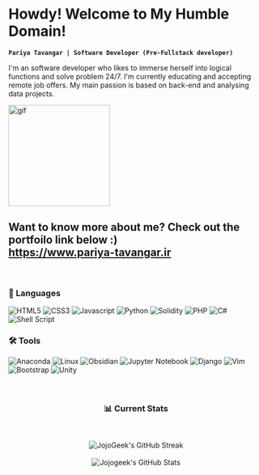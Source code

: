# Howdy! Welcome to My Humble Domain!

**`Pariya Tavangar | Software Developer (Pre-Fullstack developer)`**
<br/>

I'm an software developer who likes to immerse herself into logical functions and solve problem 24/7. I'm currently educating and accepting remote job offers. My main passion is based on back-end and analysing data projects.

<img alt="gif" width="200px" align = "center" src="https://media.giphy.com/media/v1.Y2lkPTc5MGI3NjExZngybXc1NGxraTV6MGRuc3F6NTd5aDdhNW4wdmM0Z2lvN3dmYWVqayZlcD12MV9pbnRlcm5hbF9naWZfYnlfaWQmY3Q9Zw/LaVp0AyqR5bGsC5Cbm/giphy.gif" >

Want to know more about me? Check out the portfoilo link below :)
<br/>
https://www.pariya-tavangar.ir
---
<br/>

### 🧰 Languages

![HTML5](https://img.shields.io/badge/html5-%23E34F26.svg?style=for-the-badge&logo=html5&logoColor=white)
![CSS3](https://img.shields.io/badge/css3-%231572B6.svg?style=for-the-badge&logo=css3&logoColor=white)
![Javascript](https://img.shields.io/badge/javascript-grey?style=for-the-badge&logo=javascript)
![Python](https://img.shields.io/badge/python-3670A0?style=for-the-badge&logo=python&logoColor=ffdd54)
![Solidity](https://img.shields.io/badge/Solidity-%23363636.svg?style=for-the-badge&logo=solidity&logoColor=white)
![PHP](https://img.shields.io/badge/php-%23777BB4.svg?style=for-the-badge&logo=php&logoColor=white)
![C#](https://img.shields.io/badge/c%23-%23239120.svg?style=for-the-badge&logo=csharp&logoColor=white)
![Shell Script](https://img.shields.io/badge/shell_script-%23121011.svg?style=for-the-badge&logo=gnu-bash&logoColor=white)


### 🛠 Tools

![Anaconda](https://img.shields.io/badge/Anaconda-%2344A833.svg?style=for-the-badge&logo=anaconda&logoColor=white)
![Linux](https://img.shields.io/badge/Linux-FCC624?style=for-the-badge&logo=linux&logoColor=black)
![Obsidian](https://img.shields.io/badge/Obsidian-%23483699.svg?style=for-the-badge&logo=obsidian&logoColor=white)
![Jupyter Notebook](https://img.shields.io/badge/jupyter-%23FA0F00.svg?style=for-the-badge&logo=jupyter&logoColor=white)
![Django](https://img.shields.io/badge/django-%23092E20.svg?style=for-the-badge&logo=django&logoColor=white)
![Vim](https://img.shields.io/badge/VIM-%2311AB00.svg?style=for-the-badge&logo=vim&logoColor=white)
![Bootstrap](https://img.shields.io/badge/bootstrap-%238511FA.svg?style=for-the-badge&logo=bootstrap&logoColor=white)
![Unity](https://img.shields.io/badge/unity-grey.svg?style=for-the-badge&logo=unity&logoColor=white)
<br/><br/><br/>


<h3 align="center">
  📊 Current Stats
</h3>

<br/>
<div align="center">
  
  ![JojoGeek's GitHub Streak](http://github-readme-streak-stats.herokuapp.com?user=pariya-tavangar&theme=react&hide_border=true)
<br/><br/>
  ![Jojogeek's GitHub Stats](https://github-readme-stats.vercel.app/api?username=pariya-tavangar&show_icons=true&theme=react) 
</div>
<br/>



